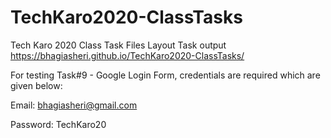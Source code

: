 # TechKaro2020-ClassTasks
Tech Karo 2020 Class Task Files 
Layout Task output https://bhagiasheri.github.io/TechKaro2020-ClassTasks/

For testing Task#9 - Google Login Form, credentials are required which are given below: 

Email: bhagiasheri@gmail.com

Password: TechKaro20 
